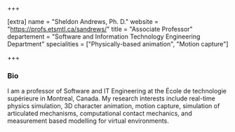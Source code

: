 +++

[extra]
name = "Sheldon Andrews, Ph. D."
website = "https://profs.etsmtl.ca/sandrews/"
title = "Associate Professor"
departement = "Software and Information Technology Engineering Department"
specialities = ["Physically-based animation", "Motion capture"]

+++

### Bio

I am a professor of Software and IT Engineering at the École de technologie supérieure in Montreal, Canada. My research interests include real-time physics simulation, 3D character animation, motion capture, simulation of articulated mechanisms, computational contact mechanics, and measurement based modelling for virtual environments.
